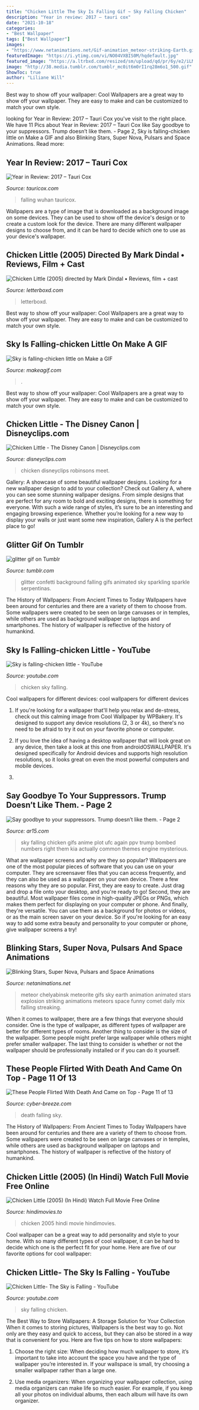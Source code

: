 ```yaml
---
title: "Chicken Little The Sky Is Falling Gif ~ Sky Falling Chicken"
description: "Year in review: 2017 – tauri cox"
date: "2021-10-18"
categories:
- "Best Wallpaper"
tags: ["Best Wallpaper"]
images:
- "https://www.netanimations.net/Gif-animation_meteor-striking-Earth.gif"
featuredImage: "https://i.ytimg.com/vi/NO04VXBIS0M/hqdefault.jpg"
featured_image: "https://a.ltrbxd.com/resized/sm/upload/qd/pr/6y/e2/iLMALbInUmbNn1tHmxJEWm5MyjP-0-460-0-690-crop.jpg?k=fea2a972c3"
image: "http://38.media.tumblr.com/tumblr_mc0it6m0rI1rq28m6o1_500.gif"
ShowToc: true
author: "Liliane Will"
---
```



Best way to show off your wallpaper:
Cool Wallpapers are a great way to show off your wallpaper. They are easy to make and can be customized to match your own style.

	

		
looking for Year in Review: 2017 – Tauri Cox you've visit to the right place. We have 11 Pics about Year in Review: 2017 – Tauri Cox like Say goodbye to your suppressors. Trump doesn’t like them. - Page 2, Sky is falling-chicken little on Make a GIF and also Blinking Stars, Super Nova, Pulsars and Space Animations. Read more:
		
    
## Year In Review: 2017 – Tauri Cox

<img loading=lazy src="https://tauricox.files.wordpress.com/2017/12/chicken-little-the-sky-is-falling-gif.gif?w=300" onerror="this.onerror=null;this.src='https://tse1.mm.bing.net/th?id=OIP.LaVYxmTaxf3f_xEOvTZ1fwAAAA&amp;pid=15.1';" alt="Year in Review: 2017 – Tauri Cox">

_Source: tauricox.com_

>falling wuhan tauricox. 

	

Wallpapers are a type of image that is downloaded as a background image on some devices. They can be used to show off the device's design or to create a custom look for the device. There are many different wallpaper designs to choose from, and it can be hard to decide which one to use as your device's wallpaper.

    
## ‎Chicken Little (2005) Directed By Mark Dindal • Reviews, Film + Cast

<img loading=lazy src="https://a.ltrbxd.com/resized/sm/upload/qd/pr/6y/e2/iLMALbInUmbNn1tHmxJEWm5MyjP-0-460-0-690-crop.jpg?k=fea2a972c3" onerror="this.onerror=null;this.src='https://tse1.mm.bing.net/th?id=OIP.vXVJtg1FqN2g7fi8QSgw_AAAAA&amp;pid=15.1';" alt="‎Chicken Little (2005) directed by Mark Dindal • Reviews, film + cast">

_Source: letterboxd.com_

>letterboxd. 

	

Best way to show off your wallpaper:
Cool Wallpapers are a great way to show off your wallpaper. They are easy to make and can be customized to match your own style.

    
## Sky Is Falling-chicken Little On Make A GIF

<img loading=lazy src="https://i.makeagif.com/media/7-15-2015/f2X4DQ.gif" onerror="this.onerror=null;this.src='https://tse1.mm.bing.net/th?id=OIP.DbGJYqBxG2pNcqRBRkcYlgHaEG&amp;pid=15.1';" alt="Sky is falling-chicken little on Make a GIF">

_Source: makeagif.com_

>. 

	

Best way to show off your wallpaper:
Cool Wallpapers are a great way to show off your wallpaper. They are easy to make and can be customized to match your own style.

    
## Chicken Little - The Disney Canon | Disneyclips.com

<img loading=lazy src="https://www.disneyclips.com/movies/chicken-little.jpg" onerror="this.onerror=null;this.src='https://tse2.mm.bing.net/th?id=OIP.x_4pi3hk3WUIQKTlp6Ya1gHaD9&amp;pid=15.1';" alt="Chicken Little - The Disney Canon | Disneyclips.com">

_Source: disneyclips.com_

>chicken disneyclips robinsons meet. 

	

Gallery: A showcase of some beautiful wallpaper designs.
Looking for a new wallpaper design to add to your collection? Check out Gallery A, where you can see some stunning wallpaper designs. From simple designs that are perfect for any room to bold and exciting designs, there is something for everyone. With such a wide range of styles, it’s sure to be an interesting and engaging browsing experience. Whether you’re looking for a new way to display your walls or just want some new inspiration, Gallery A is the perfect place to go!





	
	
    
## Glitter Gif On Tumblr

<img loading=lazy src="http://38.media.tumblr.com/tumblr_mc0it6m0rI1rq28m6o1_500.gif" onerror="this.onerror=null;this.src='https://tse1.mm.bing.net/th?id=OIP.uEoeoYQ5Y8qC198anx7-iwHaJv&amp;pid=15.1';" alt="glitter gif on Tumblr">

_Source: tumblr.com_

>glitter confetti background falling gifs animated sky sparkling sparkle serpentinas. 

	

The History of Wallpapers: From Ancient Times to Today
Wallpapers have been around for centuries and there are a variety of them to choose from. Some wallpapers were created to be seen on large canvases or in temples, while others are used as background wallpaper on laptops and smartphones. The history of wallpaper is reflective of the history of humankind.

    
## Sky Is Falling-chicken Little - YouTube

<img loading=lazy src="https://i.ytimg.com/vi/IBxCY9HfGZ0/hqdefault.jpg" onerror="this.onerror=null;this.src='https://tse2.mm.bing.net/th?id=OIP.FmiiMlLw1CLhO--k0dyoJAHaFj&amp;pid=15.1';" alt="Sky is falling-chicken little - YouTube">

_Source: youtube.com_

>chicken sky falling. 

	

Cool wallpapers for different devices:
cool wallpapers for different devices 

1. If you're looking for a wallpaper that'll help you relax and de-stress, check out this calming image from Cool Wallpaper by WPBakery. It's designed to support any device resolutions (2, 3 or 4k), so there's no need to be afraid to try it out on your favorite phone or computer.

2. If you love the idea of having a desktop wallpaper that will look great on any device, then take a look at this one from androidOSWALLPAPER. It's designed specifically for Android devices and supports high resolution resolutions, so it looks great on even the most powerful computers and mobile devices.

3.

    
## Say Goodbye To Your Suppressors. Trump Doesn’t Like Them. - Page 2

<img loading=lazy src="https://gifimage.net/wp-content/uploads/2017/10/chicken-little-the-sky-is-falling-gif.gif" onerror="this.onerror=null;this.src='https://tse3.mm.bing.net/th?id=OIP.5qnzw_WPJkd_UbYlA7F1LQHaDa&amp;pid=15.1';" alt="Say goodbye to your suppressors. Trump doesn’t like them. - Page 2">

_Source: ar15.com_

>sky falling chicken gifs anime plot ufc again ppv trump bombed numbers right them kia actually common themes engine mysterious. 

	

What are wallpaper screens and why are they so popular?
Wallpapers are one of the most popular pieces of software that you can use on your computer. They are screensaver files that you can access frequently, and they can also be used as a wallpaper on your own device. There a few reasons why they are so popular. First, they are easy to create. Just drag and drop a file onto your desktop, and you're ready to go! Second, they are beautiful. Most wallpaper files come in high-quality JPEGs or PNGs, which makes them perfect for displaying on your computer or phone. And finally, they're versatile. You can use them as a background for photos or videos, or as the main screen saver on your device. So if you're looking for an easy way to add some extra beauty and personality to your computer or phone, give wallpaper screens a try!

    
## Blinking Stars, Super Nova, Pulsars And Space Animations

<img loading=lazy src="https://www.netanimations.net/Gif-animation_meteor-striking-Earth.gif" onerror="this.onerror=null;this.src='https://tse1.mm.bing.net/th?id=OIP.tp8mmK-1Y12E5UdfDYlhAgHaE9&amp;pid=15.1';" alt="Blinking Stars, Super Nova, Pulsars and Space Animations">

_Source: netanimations.net_

>meteor chelyabinsk meteorite gifs sky earth animation animated stars explosion striking animations meteors space funny comet daily mix falling streaking. 

	

When it comes to wallpaper, there are a few things that everyone should consider. One is the type of wallpaper, as different types of wallpaper are better for different types of rooms. Another thing to consider is the size of the wallpaper. Some people might prefer large wallpaper while others might prefer smaller wallpaper. The last thing to consider is whether or not the wallpaper should be professionally installed or if you can do it yourself.

    
## These People Flirted With Death And Came On Top - Page 11 Of 13

<img loading=lazy src="https://cyber-breeze.com/wp-content/uploads/2015/06/46.gif" onerror="this.onerror=null;this.src='https://tse2.mm.bing.net/th?id=OIP.czBVfCw2dyAIG4VaDt4kiwHaEL&amp;pid=15.1';" alt="These People Flirted With Death And Came on Top - Page 11 of 13">

_Source: cyber-breeze.com_

>death falling sky. 

	

The History of Wallpapers: From Ancient Times to Today
Wallpapers have been around for centuries and there are a variety of them to choose from. Some wallpapers were created to be seen on large canvases or in temples, while others are used as background wallpaper on laptops and smartphones. The history of wallpaper is reflective of the history of humankind.

    
## Chicken Little (2005) (In Hindi) Watch Full Movie Free Online

<img loading=lazy src="https://img.hindimovies.to/banner/C/Chicken-Little-2005-In-Hindi.jpg" onerror="this.onerror=null;this.src='https://tse4.mm.bing.net/th?id=OIP.jSSXSYQDsA8xC34bZhaNaQAAAA&amp;pid=15.1';" alt="Chicken Little (2005) (In Hindi) Watch Full Movie Free Online">

_Source: hindimovies.to_

>chicken 2005 hindi movie hindimovies. 

	

Cool wallpaper can be a great way to add personality and style to your home. With so many different types of cool wallpaper, it can be hard to decide which one is the perfect fit for your home. Here are five of our favorite options for cool wallpaper: 

    
## Chicken Little- The Sky Is Falling - YouTube

<img loading=lazy src="https://i.ytimg.com/vi/NO04VXBIS0M/hqdefault.jpg" onerror="this.onerror=null;this.src='https://tse1.mm.bing.net/th?id=OIP.2VOUFMpRcMMc8PbBCByDVwHaFj&amp;pid=15.1';" alt="Chicken Little- The Sky is Falling - YouTube">

_Source: youtube.com_

>sky falling chicken. 

	

The Best Way to Store Wallpapers: A Storage Solution for Your Collection
When it comes to storing pictures, Wallpapers is the best way to go. Not only are they easy and quick to access, but they can also be stored in a way that is convenient for you. Here are five tips on how to store wallpapers:
1) Choose the right size: When deciding how much wallpaper to store, it’s important to take into account the space you have and the type of wallpaper you’re interested in. If your wallspace is small, try choosing a smaller wallpaper rather than a large one.

2) Use media organizers: When organizing your wallpaper collection, using media organizers can make life so much easier. For example, if you keep all your photos on individual albums, then each album will have its own organizer.

